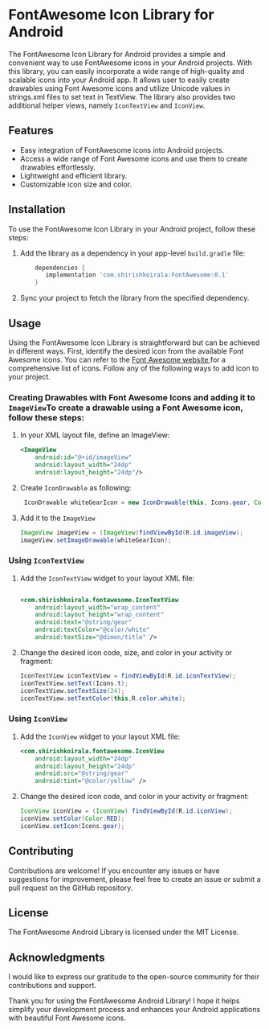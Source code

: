# FontAwesome Icon Library for Android

The FontAwesome Icon Library for Android provides a simple and convenient way to use FontAwesome icons in your Android projects. With this library, you can easily incorporate a wide range of high-quality and scalable icons into your Android app. It allows user to easily create drawables using Font Awesome icons and utilize Unicode values in strings.xml files to set text in TextView. The library also provides two additional helper views, namely `IconTextView` and `IconView`.

## Features

- Easy integration of FontAwesome icons into Android projects.
- Access a wide range of Font Awesome icons and use them to create drawables effortlessly.
- Lightweight and efficient library.
- Customizable icon size and color.

## Installation

To use the FontAwesome Icon Library in your Android project, follow these steps:

1. Add the library as a dependency in your app-level `build.gradle` file:

    ```groovy
        dependencies {
           implementation 'com.shirishkoirala:FontAwesome:0.1'
        }
    ```

2. Sync your project to fetch the library from the specified dependency.

## Usage
Using the FontAwesome Icon Library is straightforward but can be achieved in different ways. First, identify the desired icon from the available Font Awesome icons. You can refer to the [Font Awesome website ](https://fontawesome.com/icons) for a comprehensive list of icons. Follow any of the following ways to add icon to your project.

### Creating Drawables with Font Awesome Icons and adding it to `ImageView`To create a drawable using a Font Awesome icon, follow these steps:
1. In your XML layout file, define an ImageView:
    ```xml
    <ImageView
        android:id="@+id/imageView"
        android:layout_width="24dp"
        android:layout_height="24dp"/>
    ```

2. Create `IconDrawable` as following:
   ```java
    IconDrawable whiteGearIcon = new IconDrawable(this, Icons.gear, Color.WHITE)
   ```

3. Add it to the `ImageView`
   ```java
   ImageView imageView = (ImageView)findViewById(R.id.imageView);
   imageView.setImageDrawable(whiteGearIcon);
   ```
### Using `IconTextView`

1. Add the `IconTextView` widget to your layout XML file:

    ```xml
    
    <com.shirishkoirala.fontawesome.IconTextView 
        android:layout_width="wrap_content"
        android:layout_height="wrap_content"
        android:text="@string/gear"
        android:textColor="@color/white" 
        android:textSize="@dimen/title" />
    ```

2. Change the desired icon code, size, and color in your activity or fragment:

    ```java
    IconTextView iconTextView = findViewById(R.id.iconTextView);
    iconTextView.setText(Icons.t);
    iconTextView.setTextSize(24);
    iconTextView.setTextColor(this,R.color.white);
    ```
### Using `IconView`
1.  Add the `IconView` widget to your layout XML file:

    ```xml
    <com.shirishkoirala.fontawesome.IconView
        android:layout_width="24dp"
        android:layout_height="24dp"
        android:src="@string/gear" 
        android:tint="@color/yellow" />
    ```

3. Change the desired icon code, and color in your activity or fragment:

    ```java
    IconView iconView = (IconView) findViewById(R.id.iconView);
    iconView.setColor(Color.RED);
    iconView.setIcon(Icons.gear);
    ```

## Contributing

Contributions are welcome! If you encounter any issues or have suggestions for improvement, please feel free to create an issue or submit a pull request on the GitHub repository.

## License
The FontAwesome Android Library is licensed under the MIT License.

## Acknowledgments
I would like to express our gratitude to the open-source community for their contributions and support.

Thank you for using the FontAwesome Android Library! I hope it helps simplify your development process and enhances your Android applications with beautiful Font Awesome icons.